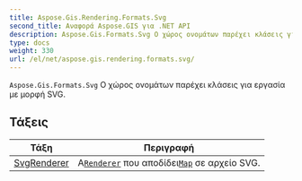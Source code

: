 ```yaml
---
title: Aspose.Gis.Rendering.Formats.Svg
second_title: Αναφορά Aspose.GIS για .NET API
description: Aspose.Gis.Formats.Svg Ο χώρος ονομάτων παρέχει κλάσεις για εργασία με μορφή SVG.
type: docs
weight: 330
url: /el/net/aspose.gis.rendering.formats.svg/
---
```

`Aspose.Gis.Formats.Svg` Ο χώρος ονομάτων παρέχει κλάσεις για εργασία με μορφή SVG.

## Τάξεις

| Τάξη | Περιγραφή |
| --- | --- |
| [SvgRenderer](./svgrenderer/) | Α[`Renderer`](../aspose.gis.rendering/renderer/) που αποδίδει[`Map`](../aspose.gis.rendering/map/) σε αρχείο SVG. |


